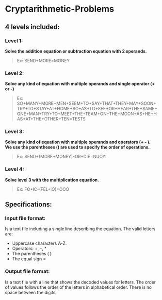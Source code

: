 # Cryptarithmetic-Problems

## 4 levels included:
### Level 1: 
**Solve the addition equation or subtraction equation with 2 operands.**
>Ex: SEND+MORE=MONEY
### Level 2:
**Solve any kind of equation with multiple operands and single operator (+ or -)**
>Ex: SO+MANY+MORE+MEN+SEEM+TO+SAY+THAT+THEY+MAY+SOON+TRY+TO+STAY+AT+HOME+SO+AS+TO+SEE+OR+HEAR+THE+SAME+ONE+MAN+TRY+TO+MEET+THE+TEAM+ON+THE+MOON+AS+HE+HAS+AT+THE+OTHER+TEN=TESTS
### Level 3:
**Solve any kind of equation with multiple operands and operators (+ - ). 
We use the parentheses () are used to specify the order of operations.**
>Ex: SEND+(MORE+MONEY)-OR+DIE=NUOYI
### Level 4: 
**Solve level 3 with the multiplication equation.**
>Ex: FO*IC-(FEL+IO)=OOO

## Specifications:
### Input file format:
Is a text file including a single line describing the equation. The valid letters are:
- Uppercase characters A-Z.
- Operators: +, -, *
- The parentheses ( )
- The equal sign =
### Output file format:
Is a text file with a line that shows the decoded values for letters. The order of values follows the order of the letters in alphabetical order. There is no space between the digits.
